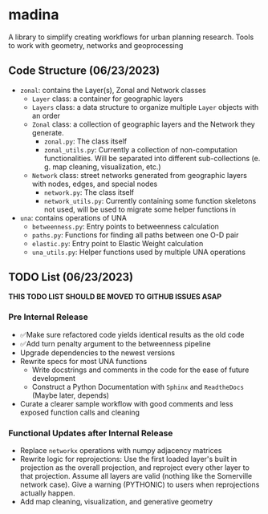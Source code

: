 # madina

A library to simplify creating workflows for urban planning research. Tools to work with geometry, networks and geoprocessing

## Code Structure (06/23/2023)

- `zonal`: contains the Layer(s), Zonal and Network classes
  - `Layer` class: a container for geographic layers
  - `Layers` class: a data structure to organize multiple `Layer` objects with an order
  - `Zonal` class: a collection of geographic layers and the Network they generate.
    - `zonal.py`: The class itself
    - `zonal_utils.py`: Currently a collection of non-computation functionalities. Will be separated into different sub-collections (e. g. map cleaning, visualization, etc.)
  - `Network` class: street networks generated from geographic layers with nodes, edges, and special nodes
    - `network.py`: The class itself
    - `network_utils.py`: Currently containing some function skeletons not used, will be used to migrate some helper functions in
- `una`: contains operations of UNA
  - `betweenness.py`: Entry points to betweenness calculation
  - `paths.py`: Functions for finding all paths between one O-D pair
  - `elastic.py`: Entry point to Elastic Weight calculation
  - `una_utils.py`: Helper functions used by multiple UNA operations

## TODO List (06/23/2023)

**THIS TODO LIST SHOULD BE MOVED TO GITHUB ISSUES ASAP**

### Pre Internal Release

- ✅Make sure refactored code yields identical results as the old code
- ✅Add turn penalty argument to the betweenness pipeline
- Upgrade dependencies to the newest versions
- Rewrite specs for most UNA functions
  - Write docstrings and comments in the code for the ease of future development
  - Construct a Python Documentation with `Sphinx` and `ReadtheDocs` (Maybe later, depends)
- Curate a clearer sample workflow with good comments and less exposed function calls and cleaning

### Functional Updates after Internal Release

- Replace `networkx` operations with numpy adjacency matrices
- Rewrite logic for reprojections: Use the first loaded layer's built in projection as the overall projection, and reproject every other layer to that projection. Assume all layers are valid (nothing like the Somerville network case). Give a warning (PYTHONIC) to users when reprojections actually happen.
- Add map cleaning, visualization, and generative geometry